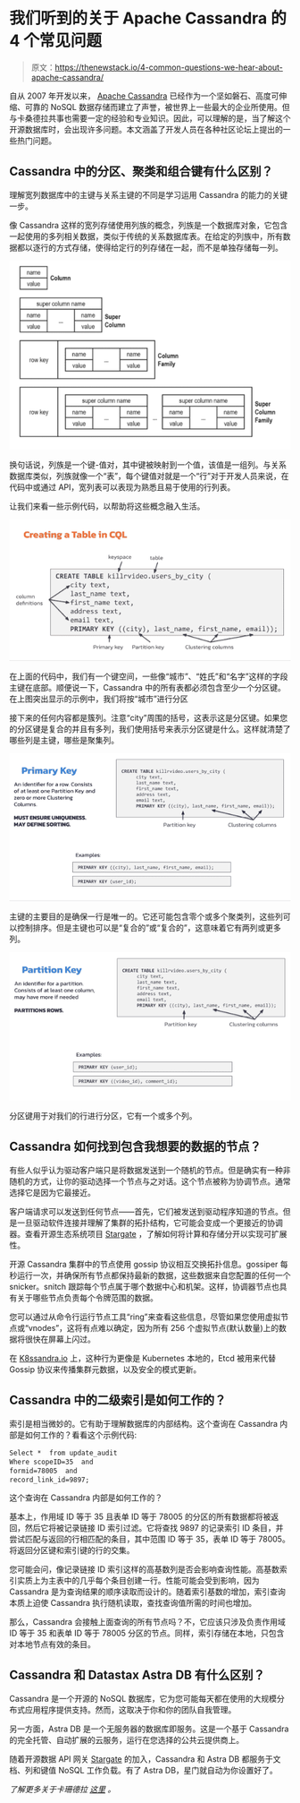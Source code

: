 # 我们听到的关于 Apache Cassandra 的 4 个常见问题

> 原文：<https://thenewstack.io/4-common-questions-we-hear-about-apache-cassandra/>

自从 2007 年开发以来， [Apache Cassandra](http://cassandra.apache.org) 已经作为一个坚如磐石、高度可伸缩、可靠的 NoSQL 数据存储而建立了声誉，被世界上一些最大的企业所使用。但与卡桑德拉共事也需要一定的经验和专业知识。因此，可以理解的是，当了解这个开源数据库时，会出现许多问题。本文涵盖了开发人员在各种社区论坛上提出的一些热门问题。

## Cassandra 中的分区、聚类和组合键有什么区别？

理解宽列数据库中的主键与关系主键的不同是学习运用 Cassandra 的能力的关键一步。

像 Cassandra 这样的宽列存储使用列族的概念，列族是一个数据库对象，它包含一起使用的多列相关数据，类似于传统的关系数据库表。在给定的列族中，所有数据都以逐行的方式存储，使得给定行的列存储在一起，而不是单独存储每一列。

![](img/ae29e27163540ea8cfbd19db45e38b15.png)

换句话说，列族是一个键-值对，其中键被映射到一个值，该值是一组列。与关系数据库类似，列族就像一个“表”，每个键值对就是一个“行”对于开发人员来说，在代码中或通过 API，宽列表可以表现为熟悉且易于使用的行列表。

让我们来看一些示例代码，以帮助将这些概念融入生活。

![](img/9ed44812488b98b0a0e0c99119571d64.png)

在上面的代码中，我们有一个键空间，一些像“城市”、“姓氏”和“名字”这样的字段主键在底部。顺便说一下，Cassandra 中的所有表都必须包含至少一个分区键。在上图突出显示的示例中，我们将按“城市”进行分区

接下来的任何内容都是簇列。注意“city”周围的括号，这表示这是分区键。如果您的分区键是复合的并且有多列，我们使用括号来表示分区键是什么。这样就清楚了哪些列是主键，哪些是聚集列。

![](img/eb91164f6d84aff6a996d8e6fc21c177.png)

主键的主要目的是确保一行是唯一的。它还可能包含零个或多个聚类列，这些列可以控制排序。但是主键也可以是“复合的”或“复合的”，这意味着它有两列或更多列。

![](img/d49bb60cbdd97c28b85b6b686c6e1c53.png)

分区键用于对我们的行进行分区，它有一个或多个列。

## Cassandra 如何找到包含我想要的数据的节点？

有些人似乎认为驱动客户端只是将数据发送到一个随机的节点。但是确实有一种非随机的方式，让你的驱动选择一个节点与之对话。这个节点被称为协调节点。通常选择它是因为它最接近。

客户端请求可以发送到任何节点——首先，它们被发送到驱动程序知道的节点。但是一旦驱动软件连接并理解了集群的拓扑结构，它可能会变成一个更接近的协调器。查看开源生态系统项目 [Stargate](https://www.datastax.com/products/datastax-astra/apis) ，了解如何将计算和存储分开以实现可扩展性。

开源 Cassandra 集群中的节点使用 gossip 协议相互交换拓扑信息。gossiper 每秒运行一次，并确保所有节点都保持最新的数据，这些数据来自您配置的任何一个 snicker。snitch 跟踪每个节点属于哪个数据中心和机架。这样，协调器节点也具有关于哪些节点负责每个令牌范围的数据。

您可以通过从命令行运行节点工具“ring”来查看这些信息，尽管如果您使用虚拟节点或“vnodes”，这将有点难以确定，因为所有 256 个虚拟节点(默认数量)上的数据将很快在屏幕上闪过。

在 [K8ssandra.io](http://k8ssandra.io) 上，这种行为更像是 Kubernetes 本地的，Etcd 被用来代替 Gossip 协议来传播集群元数据，以及安全的模式更新。

## Cassandra 中的二级索引是如何工作的？

索引是相当微妙的。它有助于理解数据库的内部结构。这个查询在 Cassandra 内部是如何工作的？看看这个示例代码:

```
Select *  from update_audit
Where scopeID=35  and
formid=78005  and
record_link_id=9897;

```

这个查询在 Cassandra 内部是如何工作的？

基本上，作用域 ID 等于 35 且表单 ID 等于 78005 的分区的所有数据都将被返回，然后它将被记录链接 ID 索引过滤。它将查找 9897 的记录索引 ID 条目，并尝试匹配与返回的行相匹配的条目，其中范围 ID 等于 35，表单 ID 等于 78005。将返回分区键和索引键的行的交集。

您可能会问，像记录链接 ID 索引这样的高基数列是否会影响查询性能。高基数索引实质上为主表中的几乎每个条目创建一行。性能可能会受到影响，因为 Cassandra 是为查询结果的顺序读取而设计的。随着索引基数的增加，索引查询本质上迫使 Cassandra 执行随机读取，查找查询值所需的时间也增加。

那么，Cassandra 会接触上面查询的所有节点吗？不，它应该只涉及负责作用域 ID 等于 35 和表单 ID 等于 78005 分区的节点。同样，索引存储在本地，只包含对本地节点有效的条目。

## Cassandra 和 Datastax Astra DB 有什么区别？

Cassandra 是一个开源的 NoSQL 数据库，它为您可能每天都在使用的大规模分布式应用程序提供支持。然而，这取决于你和你的团队自我管理。

另一方面，Astra DB 是一个无服务器的数据库即服务。这是一个基于 Cassandra 的完全托管、自动扩展的云服务，运行在您选择的公共云提供商上。

随着开源数据 API 网关 [Stargate](https://dtsx.io/3deFX0s) 的加入，Cassandra 和 Astra DB 都服务于文档、列和键值 NoSQL 工作负载。有了 Astra DB，星门就自动为你设置好了。

*了解更多关于卡珊德拉* [*这里*](https://dtsx.io/3S3YJGB) *。*

<svg xmlns:xlink="http://www.w3.org/1999/xlink" viewBox="0 0 68 31" version="1.1"><title>Group</title> <desc>Created with Sketch.</desc></svg>